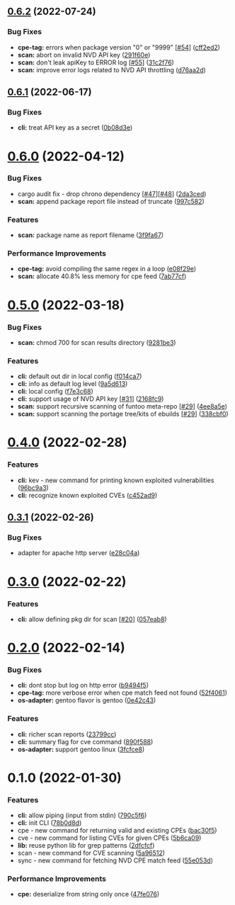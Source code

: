 ## [0.6.2](https://github.com/mrl5/vulner/compare/v0.6.1...v0.6.2) (2022-07-24)


### Bug Fixes

* **cpe-tag:** errors when package version "0" or "9999" [[#54](https://github.com/mrl5/vulner/issues/54)] ([cff2ed2](https://github.com/mrl5/vulner/commit/cff2ed2caa89753641690c3a084e9805ea5b8ba2))
* **scan:** abort on invalid NVD API key ([291f60e](https://github.com/mrl5/vulner/commit/291f60e55b58f4d2584f4f9064019dfd608cf956))
* **scan:** don't leak apiKey to ERROR log [[#55](https://github.com/mrl5/vulner/issues/55)] ([31c2f76](https://github.com/mrl5/vulner/commit/31c2f763327de8efd6e9d3565ca15ca4eef4b607))
* **scan:** improve error logs related to NVD API throttling ([d76aa2d](https://github.com/mrl5/vulner/commit/d76aa2dc1ca51fab87db4f7765a037ff372daf46))



## [0.6.1](https://github.com/mrl5/vulner/compare/v0.6.0...v0.6.1) (2022-06-17)


### Bug Fixes

* **cli:** treat API key as a secret ([0b08d3e](https://github.com/mrl5/vulner/commit/0b08d3ed19f97992c883ead8d532cd083d861d99))



# [0.6.0](https://github.com/mrl5/vulner/compare/v0.5.0...v0.6.0) (2022-04-12)


### Bug Fixes

* cargo audit fix - drop chrono dependency [[#47](https://github.com/mrl5/vulner/issues/47)][[#48](https://github.com/mrl5/vulner/issues/48)] ([2da3ced](https://github.com/mrl5/vulner/commit/2da3cedd3c41e6bd700c0e0fddc50d09f639a197))
* **scan:** append package report file instead of truncate ([997c582](https://github.com/mrl5/vulner/commit/997c582dc48891c70d663ab6419b1da5b09e8cdf))


### Features

* **scan:** package name as report filename ([3f9fa67](https://github.com/mrl5/vulner/commit/3f9fa670d55881308fedc1d6e724c45566c9091e))


### Performance Improvements

* **cpe-tag:** avoid compiling the same regex in a loop ([e08f29e](https://github.com/mrl5/vulner/commit/e08f29e27db955a9de6288b2c5fa5c7f912f32b9))
* **scan:** allocate 40.8% less memory for cpe feed ([7ab77cf](https://github.com/mrl5/vulner/commit/7ab77cfa7fd18b7a386b500e4134d7cb71736985))



# [0.5.0](https://github.com/mrl5/vulner/compare/v0.4.0...v0.5.0) (2022-03-18)


### Bug Fixes

* **scan:** chmod 700 for scan results directory ([9281be3](https://github.com/mrl5/vulner/commit/9281be32f6ddfda0d209744d7a81c44ec673d7a5))


### Features

* **cli:** default out dir in local config ([f014ca7](https://github.com/mrl5/vulner/commit/f014ca742e89d9c5fa3bee54f91487d45c68b83c))
* **cli:** info as default log level ([9a5d613](https://github.com/mrl5/vulner/commit/9a5d61313b780bdc176866f17f71276d79815a32))
* **cli:** local config ([f7e3c68](https://github.com/mrl5/vulner/commit/f7e3c6801baa22d5cd3c16fb0e21190df0f35d6a))
* **cli:** support usage of NVD API key [[#31](https://github.com/mrl5/vulner/issues/31)] ([2168fc9](https://github.com/mrl5/vulner/commit/2168fc9a4fdf6b749b76df72ef9aeb8fdb8a7fc2))
* **scan:** support recursive scanning of funtoo meta-repo [[#29](https://github.com/mrl5/vulner/issues/29)] ([4ee8a5e](https://github.com/mrl5/vulner/commit/4ee8a5e2d9a8af2a1550fa9be52c631e1babf0cf))
* **scan:** support scanning the portage tree/kits of ebuilds [[#29](https://github.com/mrl5/vulner/issues/29)] ([338cbf0](https://github.com/mrl5/vulner/commit/338cbf0555882d46d6385a514017d546c544f743))



# [0.4.0](https://github.com/mrl5/vulner/compare/v0.3.1...v0.4.0) (2022-02-28)


### Features

* **cli:** kev - new command for printing known exploited vulnerabilities ([96bc9a3](https://github.com/mrl5/vulner/commit/96bc9a3766e97838c1e29d7214672b422f0a1493))
* **cli:** recognize known exploited CVEs ([c452ad9](https://github.com/mrl5/vulner/commit/c452ad947678604051d41f5732256ad70cac6641))



## [0.3.1](https://github.com/mrl5/vulner/compare/v0.3.0...v0.3.1) (2022-02-26)


### Bug Fixes

* adapter for apache http server ([e28c04a](https://github.com/mrl5/vulner/commit/e28c04ac1b08ccd6e2c89e692e421ba97dcaa970))



# [0.3.0](https://github.com/mrl5/vulner/compare/v0.2.0...v0.3.0) (2022-02-22)


### Features

* **cli:** allow defining pkg dir for scan [[#20](https://github.com/mrl5/vulner/issues/20)] ([057eab8](https://github.com/mrl5/vulner/commit/057eab85892d8570fbc06bfda71b3265de9045c9))



# [0.2.0](https://github.com/mrl5/vulner/compare/v0.1.0...v0.2.0) (2022-02-14)


### Bug Fixes

* **cli:** dont stop but log on http error ([b9494f5](https://github.com/mrl5/vulner/commit/b9494f506163997d719139ec03e887350f2f3f0c))
* **cpe-tag:** more verbose error when cpe match feed not found ([52f4061](https://github.com/mrl5/vulner/commit/52f4061d2e16dc2ea03db40905ce6e060876af5b))
* **os-adapter:** gentoo flavor is gentoo ([0e42c43](https://github.com/mrl5/vulner/commit/0e42c439e632a44ba6c326538159a8ae1254a7ad))


### Features

* **cli:** richer scan reports ([23799cc](https://github.com/mrl5/vulner/commit/23799ccad50e578abbe7cf2850c756a3c913b857))
* **cli:** summary flag for cve command ([890f588](https://github.com/mrl5/vulner/commit/890f5887aec4290224347a3a2f7d6f9025630a91))
* **os-adapter:** support gentoo linux ([3fcfce8](https://github.com/mrl5/vulner/commit/3fcfce81f89f52e5cd415917aa1fb42bc953788e))



# 0.1.0 (2022-01-30)


### Features

* **cli:** allow piping (input from stdin) ([790c5f6](https://github.com/mrl5/vulner/commit/790c5f607ecf934474a6898d3f69f658b4838ecf))
* **cli:** init CLI ([78b0d8d](https://github.com/mrl5/vulner/commit/78b0d8d7790073080eb10616dcbdc81b23e4d07e))
* cpe - new command for returning valid and existing CPEs ([bac30f5](https://github.com/mrl5/vulner/commit/bac30f5da64479ac25b1007402fe05720d9675f8))
* cve - new command for listing CVEs for given CPEs ([5b6ca09](https://github.com/mrl5/vulner/commit/5b6ca095fc1de36163d3ba36bd8f929a8144718c))
* **lib:** reuse python lib for grep patterns ([2dfcfcf](https://github.com/mrl5/vulner/commit/2dfcfcf703a1fc87eb3aca32b65281f486240181))
* scan - new command for CVE scanning ([5a96512](https://github.com/mrl5/vulner/commit/5a9651281da9cffad2432fc9d9f4164bf417f799))
* sync - new command for fetching NVD CPE match feed ([55e053d](https://github.com/mrl5/vulner/commit/55e053d129738293de7bb5714ead197d28330759))


### Performance Improvements

* **cpe:** deserialize from string only once ([47fe076](https://github.com/mrl5/vulner/commit/47fe0760a55cfc28b1804cd050455cee98c7cdcb))



